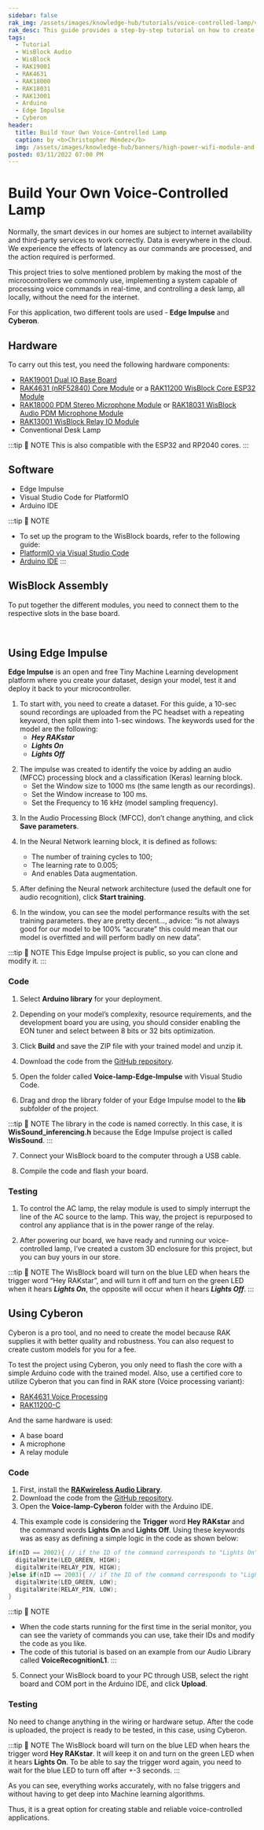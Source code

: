 ```yaml
---
sidebar: false
rak_img: /assets/images/knowledge-hub/tutorials/voice-controlled-lamp/voice-controlled-lamp.png
rak_desc: This guide provides a step-by-step tutorial on how to create a voice-controlled lamp using Edge Impulse and Cyberon.
tags:
  - Tutorial
  - WisBlock Audio
  - WisBlock
  - RAK19001
  - RAK4631
  - RAK18000
  - RAK18031
  - RAK13001
  - Arduino
  - Edge Impulse
  - Cyberon
header:
  title: Build Your Own Voice-Controlled Lamp
  caption: by <b>Christopher Méndez</b>
  img: /assets/images/knowledge-hub/banners/high-power-wifi-module-and-power-line-communications.jpg
posted: 03/11/2022 07:00 PM
---
```


# Build Your Own Voice-Controlled Lamp

Normally, the smart devices in our homes are subject to internet availability and third-party services to work correctly. Data is everywhere in the cloud. We experience the effects of latency as our commands are processed, and the action required is performed.

This project tries to solve mentioned problem by making the most of the microcontrollers we commonly use, implementing a system capable of processing voice commands in real-time, and controlling a desk lamp, all locally, without the need for the internet.

For this application, two different tools are used - **Edge Impulse** and **Cyberon**.


## Hardware

To carry out this test, you need the following hardware components:

- [RAK19001 Dual IO Base Board](https://store.rakwireless.com/products/rak19001-wisblock-dual-io-base-board?utm_source=RAK19001&utm_medium=Document&utm_campaign=BuyFromStore)
- [RAK4631 (nRF52840) Core Module](https://store.rakwireless.com/products/rak4631-lpwan-node?utm_source=RAK4631WisBlockLPWANModule&utm_medium=Document&utm_campaign=BuyFromStore) or a [RAK11200 WisBlock Core ESP32 Module](https://store.rakwireless.com/products/wiscore-esp32-module-rak11200?utm_source=WisBlockRAK11200&utm_medium=Document&utm_campaign=BuyFromStore)
- [RAK18000 PDM Stereo Microphone Module](https://store.rakwireless.com/products/wisblock-microphone-module-rak18000?utm_source=WisBlockRAK18000&utm_medium=Document&utm_campaign=BuyFromStore) or [RAK18031 WisBlock Audio PDM Microphone Module](https://store.rakwireless.com/products/pdm-microphone-sensor-20-10khz-stmicroelectronics-mp34dt06j-rak18031?utm_source=RAK18031&utm_medium=Document&utm_campaign=BuyFromStore)
- [RAK13001 WisBlock Relay IO Module](https://store.rakwireless.com/products/relay-io-rak13001?utm_source=RAK13001&utm_medium=Document&utm_campaign=BuyFromStore)
- Conventional Desk Lamp

:::tip 📝 NOTE
This is also compatible with the ESP32 and RP2040 cores.
:::

## Software

- Edge Impulse
- Visual Studio Code for PlatformIO
- Arduino IDE


:::tip 📝 NOTE
- To set up the program to the WisBlock boards, refer to the following guide:
- [PlatformIO via Visual Studio Code](https://docs.rakwireless.com/Knowledge-Hub/Learn/Board-Support-Package-Installation-in-PlatformIO/)
- [Arduino IDE](https://docs.rakwireless.com/Knowledge-Hub/Learn/Installation-of-Board-Support-Package-in-Arduino-IDE/)
:::


## WisBlock Assembly

To put together the different modules, you need to connect them to the respective slots in the base board.



<rk-img
  src="/assets/images/knowledge-hub/tutorials/voice-controlled-lamp/1.mounting-sketch.png"
  width="70%"
  caption="Assembling the core to the base board"
/>


<br>

<rk-img
  src="/assets/images/knowledge-hub/tutorials/voice-controlled-lamp/2.assembly-photo.png"
  width="80%"
  caption="Assembling the components"
/>


## Using Edge Impulse


**Edge Impulse** is an open and free Tiny Machine Learning development platform where you create your dataset, design your model, test it and deploy it back to your microcontroller.


<rk-img
  src="/assets/images/knowledge-hub/tutorials/voice-controlled-lamp/3.dataset.png"
  width="80%"
  caption="Dataset of the model"
/>

1. To start with, you need to create a dataset. For this guide, a 10-sec sound recordings are uploaded from the PC headset with a repeating keyword, then split them into 1-sec windows. The keywords used for the model are the following:
      - ***Hey RAKstar***
      - ***Lights On***
      - ***Lights Off***

<rk-img
  src="/assets/images/knowledge-hub/tutorials/voice-controlled-lamp/4.create-dataset.png"
  width="100%"
  caption="Collecting data"
/>

2. The impulse was created to identify the voice by adding an audio (MFCC) processing block and a classification (Keras) learning block.
   - Set the Window size to 1000&nbsp;ms (the same length as our recordings).
   - Set the Window increase to 100&nbsp;ms.
   - Set the Frequency to 16&nbsp;kHz (model sampling frequency).

<rk-img
  src="/assets/images/knowledge-hub/tutorials/voice-controlled-lamp/5.creaate-impulse.png"
  width="100%"
  caption="Creating the impulse"
/>

3. In the Audio Processing Block (MFCC), don’t change anything, and click **Save parameters**.

<rk-img
  src="/assets/images/knowledge-hub/tutorials/voice-controlled-lamp/6.save-parameters.png"
  width="100%"
  caption="Saving the parameters"
/>

4. In the Neural Network learning block, it is defined as follows:

   - The number of training cycles to 100;
   - The learning rate to 0.005;
   - And enables Data augmentation.


<rk-img
  src="/assets/images/knowledge-hub/tutorials/voice-controlled-lamp/7.neural-network.png"
  width="80%"
  caption="Setting up the Neural Network Classifier"
/>

5. After defining the Neural network architecture (used the default one for audio recognition), click **Start training**.


<rk-img
  src="/assets/images/knowledge-hub/tutorials/voice-controlled-lamp/8.start-training.png"
  width="80%"
  caption="Start training for audio recognition"
/>

6. In the window, you can see the model performance results with the set training parameters. they are pretty decent…, advice: “is not always good for our model to be 100% “accurate” this could mean that our model is overfitted and will perform badly on new data”.


<rk-img
  src="/assets/images/knowledge-hub/tutorials/voice-controlled-lamp/9.performance.png"
  width="70%"
  caption="Training performance"
/>


:::tip 📝 NOTE
This Edge Impulse project is public, so you can clone and modify it.
:::



### Code

1. Select **Arduino library** for your deployment.


<rk-img
  src="/assets/images/knowledge-hub/tutorials/voice-controlled-lamp/10.arduino-library.png"
  width="80%"
  caption="Selecting Arduino library"
/>


2. Depending on your model’s complexity, resource requirements, and the development board you are using, you should consider enabling the EON tuner and select between 8 bits or 32 bits optimization.

3. Click **Build** and save the ZIP file with your trained model and unzip it.

<rk-img
  src="/assets/images/knowledge-hub/tutorials/voice-controlled-lamp/11.optimization.png"
  width="80%"
  caption="Selecting model optimization"
/>


4. Download the code from the [GitHub repository](https://github.com/mcmchris/voice-controlled-lamp).

5. Open the folder called **Voice-lamp-Edge-Impulse** with Visual Studio Code.


<rk-img
  src="/assets/images/knowledge-hub/tutorials/voice-controlled-lamp/12.vscode.png"
  width="100%"
  caption="Opening Visual Studio Code"
/>


6. Drag and drop the library folder of your Edge Impulse model to the **lib** subfolder of the project.

<rk-img
  src="/assets/images/knowledge-hub/tutorials/voice-controlled-lamp/13.add-library.png"
  width="100%"
  caption="Adding the library to VS Code"
/>


:::tip 📝 NOTE
The library in the code is named correctly. In this case, it is **WisSound_inferencing.h** because the Edge Impulse project is called **WisSound**.
:::

7. Connect your WisBlock board to the computer through a USB cable.

8. Compile the code and flash your board.


### Testing

1. To control the AC lamp, the relay module is used to simply interrupt the line of the AC source to the lamp. This way, the project is repurposed to control any appliance that is in the power range of the relay.


<rk-img
  src="/assets/images/knowledge-hub/tutorials/voice-controlled-lamp/14.wiring-reference.png"
  width="80%"
  caption="Wiring reference"
/>

2. After powering our board, we have ready and running our voice-controlled lamp, I’ve created a custom 3D enclosure for this project, but you can buy yours in our store.

<rk-img
  src="/assets/images/knowledge-hub/tutorials/voice-controlled-lamp/15.power-source.png"
  width="80%"
  caption="Powering the board using a battery or USB"
/>


<rk-img
  src="/assets/images/knowledge-hub/tutorials/voice-controlled-lamp/16.lamp-setup.png"
  width="80%"
  caption="Use case setup using Edge Impulse"
/>

:::tip 📝 NOTE
The WisBlock board will turn on the blue LED when hears the trigger word “Hey RAKstar”, and will turn it off and turn on the green LED when it hears ***Lights On***, the opposite will occur when it hears ***Lights Off***.
:::


## Using Cyberon

Cyberon is a pro tool, and no need to create the model because RAK supplies it with better quality and robustness. You can also request to create custom models for you for a fee.

To test the project using Cyberon, you only need to flash the core with a simple Arduino code with the trained model. Also, use a certified core to utilize Cyberon that you can find in RAK store (Voice processing variant):

- [RAK4631 Voice Processing](https://store.rakwireless.com/products/rak4631-lpwan-node?variant=42402017149126?utm_source=WisBlockRAK4631&utm_medium=Document&utm_campaign=BuyFromStore)
- [RAK11200-C](https://store.rakwireless.com/products/wiscore-esp32-module-rak11200?variant=42402030452934?utm_source=WisBlockRAK11200&utm_medium=Document&utm_campaign=BuyFromStore)


And the same hardware is used:
- A base board
- A microphone
- A relay module


### Code

1. First, install the [**RAKwireless Audio Library**](https://github.com/RAKWireless/RAKwireless-Audio-library).
2. Download the code from the [GitHub repository](https://github.com/mcmchris/voice-controlled-lamp).
3. Open the **Voice-lamp-Cyberon** folder with the Arduino IDE.


<rk-img
  src="/assets/images/knowledge-hub/tutorials/voice-controlled-lamp/17.open-folder.png"
  width="80%"
  caption="Opening the Voice-lamp-Cyberon folder"
/>

4. This example code is considering the **Trigger** word **Hey RAKstar** and the command words **Lights On** and **Lights Off**. Using these keywords was as easy as defining a simple logic in the code as shown below:


```c
if(nID == 2002){ // if the ID of the command corresponds to "Lights On"
  digitalWrite(LED_GREEN, HIGH);
  digitalWrite(RELAY_PIN, HIGH);
}else if(nID == 2003){ // if the ID of the command corresponds to "Lights Off"
  digitalWrite(LED_GREEN, LOW);
  digitalWrite(RELAY_PIN, LOW);
}
```


:::tip 📝 NOTE
- When the code starts running for the first time in the serial monitor, you can see the variety of commands you can use, take their IDs and modify the code as you like.
- The code of this tutorial is based on an example from our Audio Library called **VoiceRecognitionL1**.
:::


5. Connect your WisBlock board to your PC through USB, select the right board and COM port in the Arduino IDE, and click **Upload**.


<rk-img
  src="/assets/images/knowledge-hub/tutorials/voice-controlled-lamp/18.connect.png"
  width="80%"
  caption="Connecting WisBlock to PC thru USB"
/>

### Testing

No need to change anything in the wiring or hardware setup. After the code is uploaded, the project is ready to be tested, in this case, using Cyberon.


<rk-img
  src="/assets/images/knowledge-hub/tutorials/voice-controlled-lamp/19.use-case.png"
  width="80%"
  caption="Use case setup using Cyberon"
/>

:::tip 📝 NOTE
The WisBlock board will turn on the blue LED when hears the trigger word **Hey RAKstar**. It will keep it on and turn on the green LED when it hears **Lights On**. To be able to say the trigger word again, you need to wait for the blue LED to turn off after +-3 seconds.
:::


As you can see, everything works accurately, with no false triggers and without having to get deep into Machine learning algorithms.

Thus, it is a great option for creating stable and reliable voice-controlled applications.
